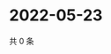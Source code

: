 # 2022-05-23

共 0 条

<!-- BEGIN WEIBO -->
<!-- 最后更新时间 Mon May 23 2022 20:09:30 GMT+0800 (China Standard Time) -->

<!-- END WEIBO -->
